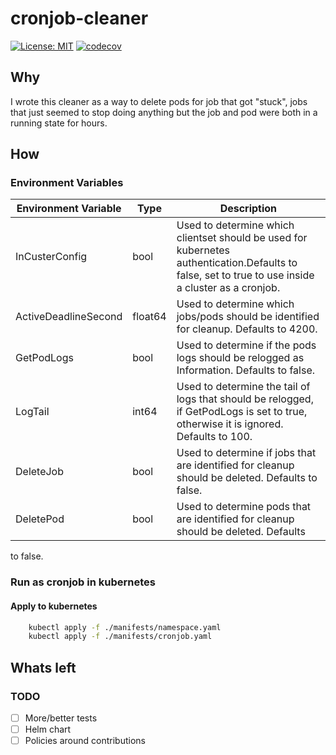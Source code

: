 # cronjob-cleaner
[![License: MIT](https://img.shields.io/badge/License-MIT-yellow.svg)](https://opensource.org/licenses/MIT)
[![codecov](https://codecov.io/gh/kevin-shelaga/cronjob-cleaner/branch/master/graph/badge.svg?token=D07EP88G53)](https://codecov.io/gh/kevin-shelaga/cronjob-cleaner)

## Why

I wrote this cleaner as a way to delete pods for job that got "stuck", jobs that just seemed to stop doing anything but the job and pod were both in a running state for hours.

## How

### Environment Variables

| Environment Variable | Type    | Description                                                                                                                                         |
| -------------------- | ------- | --------------------------------------------------------------------------------------------------------------------------------------------------- |
| InCusterConfig       | bool    | Used to determine which clientset should be used for kubernetes authentication.Defaults to false, set to true to use inside a cluster as a cronjob. |
| ActiveDeadlineSecond | float64 | Used to determine which jobs/pods should be identified for cleanup. Defaults to 4200.                                                               |
| GetPodLogs           | bool    | Used to determine if the pods logs should be relogged as Information. Defaults to false.                                                            |
| LogTail              | int64   | Used to determine the tail of logs that should be relogged, if GetPodLogs is set to true, otherwise it is ignored. Defaults to 100.                 |
| DeleteJob            | bool    | Used to determine if jobs that are identified for cleanup should be deleted. Defaults to false.                                                     |
| DeletePod            | bool    | Used to determine pods that are identified for cleanup should be deleted. Defaults                                                                  |
to false.

### Run as cronjob in kubernetes

#### Apply to kubernetes

```sh
    kubectl apply -f ./manifests/namespace.yaml
    kubectl apply -f ./manifests/cronjob.yaml
```

## Whats left

### TODO

- [ ] More/better tests
- [ ] Helm chart
- [ ] Policies around contributions
